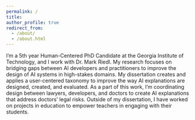 ```yaml
---
permalink: /
title: 
author_profile: true
redirect_from: 
  - /about/
  - /about.html
---
```


I’m a 5th year Human-Centered PhD Candidate at the Georgia Institute of Technology, and I work with Dr. Mark Riedl. My research focuses on bridging gaps between AI developers and practitioners to improve the design of AI systems in high-stakes domains. My dissertation creates and applies a user-centered taxonomy to improve the way AI explanations are designed, created, and evaluated. As a part of this work, I’m coordinating design between lawyers, developers, and doctors to create AI explanations that address doctors’ legal risks. Outside of my dissertation, I have worked on projects in education to empower teachers in engaging with their students.



